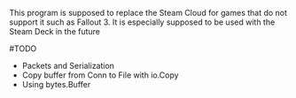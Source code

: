This program is supposed to replace the Steam Cloud for games that do not support it such as Fallout 3. It is especially supposed to be used with the Steam Deck in the future 

#TODO
 - Packets and Serialization
 - Copy buffer from Conn to File with io.Copy
 - Using bytes.Buffer
